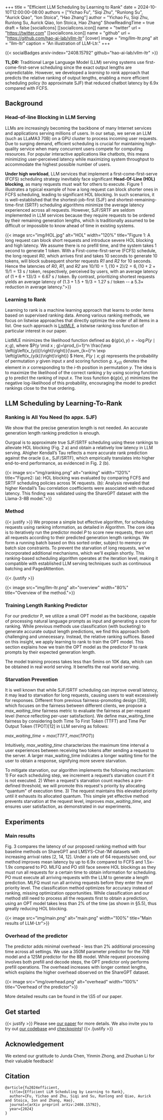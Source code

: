 +++
title = "Efficient LLM Scheduling by Learning to Rank"
date = 2024-10-10T12:00:00-08:00
authors = ["Yichao Fu", "Siqi Zhu", "Runlong Su", "Aurick Qiao", "Ion Stoica", "Hao Zhang"]
author = "Yichao Fu, Siqi Zhu, Runlong Su, Aurick Qiao, Ion Stoica, Hao Zhang"
ShowReadingTime = true
draft = false
[socialIcons]
    [[socialIcons.icon]]
      name = "twitter"
      url = "https://twitter.com"
    [[socialIcons.icon]]
      name = "github"
      url = "https://github.com/hao-ai-lab/vllm-ltr"
[cover]
      image = "img/llm-ltr.png"
      alt = "llm-ltr"
      caption = "An illustration of LLM-Ltr."
+++

{{< socialBadges arxiv-index="2408.15792" github="hao-ai-lab/vllm-ltr" >}}

**TL;DR:** Traditional Large Language Model (LLM) serving systems use first-come-first-serve scheduling since the exact output lengths are unpredictable. However, we developed a *learning to rank* approach that predicts the relative ranking of output lengths, enabling a more efficient scheduling policy (to approximate SJF) that reduced chatbot latency by 6.9x compared with FCFS.

## Background

### Head-of-line Blocking in LLM Serving 

LLMs are increasingly becoming the backbone of many Internet services and applications serving millions of users. In our setup, we serve an LLM (such as LLaMA3 70B) on a GPU cluster to process incoming user requests. Due to surging demand, efficient scheduling is crucial for maintaining high-quality service when many concurrent users compete for computing resources. For popular interactive applications like chatbots, this means minimizing user-perceived latency while maximizing system throughput to accommodate the highest possible number of users.

**Under high workload**, LLM services that implement a first-come-first-serve (FCFS) scheduling strategy inevitably face significant **Head-Of-Line (HOL) blocking**, as many requests must wait for others to execute. Figure 1 illustrates a typical example of how a long request can block shorter ones in FCFS scheduling, leading to significant HOL blocking. In such scenarios, it is well-established that the shortest-job-first (SJF) and shortest-remaining-time-first (SRTF) scheduling algorithms minimize the average latency experienced across all requests. However, SJF/SRTF are seldom implemented in LLM services because they require requests to be ordered by their remaining generation lengths, which is traditionally assumed to be difficult or impossible to know ahead of time in existing systems.

{{< image src="img/HOL.jpg" alt="HOL" width="120%" title="Figure 1: A long request can block short requests and introduce severe HOL blocking and high latency. We assume there is no prefill time, and the system takes 1 second to generate 1 token. With a First-come-first-serve (FCFS) schedule, the long request *R0*, which arrives first and takes 10 seconds to generate 10 tokens, will block subsequent shorter requests *R1* and *R2* for 10 seconds. Hence the latencies of *R0*,  *R1*, and *R2* are $10 / 10 = 1, (10 + 2) / 2 = 6, (10+2+1)/1=13 \mbox{ s / token}$, respectively, perceived by users, with an average latency of $(1+6+13)/3 = 6.67 \mbox{ s / token}$. By contrast, prioritizing shortest requests yields an average latency of $(1.3+1.5+1)/3=1.27 \mbox{ s / token}$ -- a $5.3\times$ reduction in average latency.">}}

### Learning to Rank

Learning to rank is a machine learning approach that learns to order items based on supervised ranking data. Among various ranking methods, we focus on listwise approaches that directly optimize the order of all items in a list. One such approach is [ListMLE](https://dl.acm.org/doi/10.1145/1390156.1390306), a listwise ranking loss function of particular interest in our paper.

ListMLE minimizes the likelihood function defined as $\mathcal{\phi}(g(x),y)=-\log P\left(y \mid x ; g\right)$, where
$P(y \mid x ; g)=\prod_{i=1}^n \frac{\exp \left(g\left(x_{y(i)}\right)\right)}{\sum_{k=i}^n \exp \left(g\left(x_{y(k)}\right)\right)} $
Here, $P(y \mid x ; g)$ represents the probability of permutation $y$ given input $x$ and scoring function $g$. $x_{y(i)}$ denotes the element in $x$ corresponding to the $i$-th position in permutation $y$. The idea is to maximize the likelihood of the correct ranking $y$ by using scoring function $g$ to predict the ranking of input $x$. The loss function $\mathcal{\phi}(g(x),y)$ minimizes the negative log-likelihood of this probability, encouraging the model to predict rankings close to the true ordering.

## LLM Scheduling by Learning-To-Rank

### Ranking is All You Need (to appx. SJF)

We show that the precise generation length is not needed. An accurate generation length ranking prediction is enough. 

Ourgoal is to approximate true SJF/SRTF scheduling using these rankings to alleviate HOL blocking (Fig. 2 a) and obtain a relatively low latency in LLM serving. Ahigher Kendall’s Tau reflects a more accurate rank prediction against the oracle (i.e., SJF/SRTF), which empirically translates into higher end-to-end performance, as evidenced in Fig. 2 (b).
 
{{< image src="img/ranking.png" alt="ranking" width="120%" title="Figure2: (a): HOL blocking was evaluated by comparing FCFS and SRTF scheduling policies across 1K requests. (b): Analysis revealed that higher Kendall’s Tau correlation coefficients were associated with reduced latency. This finding was validated using the ShareGPT dataset with the Llama-3-8B model.">}}


### Method

{{< justify >}}
We propose a simple but effective algorithm, for scheduling requests using ranking information, as detailed in Algorithm. The core idea is to iteratively run the predictor model $P$ to score new requests, then sort all requests according to their predicted generation length rankings. We form a running batch based on this sorted order, subject to memory or batch size constraints. To prevent the starvation of long requests, we've incorporated additional mechanisms, which we'll explain shortly. This ranking-based scheduling algorithm operates at the iteration level, making it compatible with established LLM serving techniques such as continuous batching and PagedAttention. 

{{< /justify >}}


{{< image src="img/llm-ltr.png" alt="overview" width="80%" title="Overview of the method.">}}


### Training Length Ranking Predictor

For our predictor P, we utilize a small OPT model as the backbone, capable of processing natural language prompts as input and generating a score for ranking. While previous methods use classification (with bucketing) to generate accurate output length predictions, we find this approach both challenging and unnecessary. Instead, the relative ranking suffices. Based on this insight, we apply learning to rank to train the OPT model. This section explains how we train the OPT model as the predictor P to rank prompts by their expected generation length.

The model training process takes less than 5mins on 10K data, which can be obtained in real world serving. It benefits the real world serving.

### Starvation Prevention

It is well known that while SJF/SRTF scheduling can improve overall latency, it may lead to starvation for long requests, causing users to wait excessively for responses. Different from previous fairness-promoting design [39], which focuses on the fairness between different clients, we propose a *max_waiting_time* fairness metric to evaluate the fairness at per-request level (hence reflecting per-user satisfaction). We define max_waiting_time fairness by considering both Time To First Token (TTFT) and Time Per Output Token (TPOT)[12] in LLM serving as follows: 

 $max\_waiting\_time=max(TTFT,max(TPOT))$

Intuitively, $max\_waiting\_time$ characterizes the maximum time interval a user experiences between receiving two tokens after sending a request to the server. A larger max_waiting_time indicates a longer waiting time for the user to obtain a response, signifying more severe starvation. 

To mitigate starvation, our algorithm implements the following mechanism: 1) For each scheduling step, we increment a request’s starvation count if it is not executed. 2) When a request's starvation count reaches a pre-defined threshold, we will promote
 this request's priority by allocating "quantum" of execution time. 3) The request maintains this elevated
 priority until it exhausts its allocated quantum. This simple yet effective method
 prevents starvation at the request level, improves $max\_waiting\_time$, and ensures user satisfaction,
 as demonstrated in our experiments.

##  Experiments

### Main results

Fig. 3 compares the latency of our proposed ranking method with four baseline methods on ShareGPT
 and LMSYS-Chat-1M datasets with increasing arrival rates [2, 14, 12]. Under a rate of 64 requests/sec
ond, our method improves mean latency by up to 6.9x compared to FCFS and 1.5x–1.9x compared
 to PO. MLFQ and PO still face severe HOL blockings as they must run all requests for a certain time
 to obtain information for scheduling. PO must execute all arriving requests with the LLM to generate
 a length prediction. MLFQ must run all arriving requests before they enter the next priority level. The
 classification method optimizes for accuracy instead of ranking, missing optimization opportunities.
 While classification and our method still need to process all the requests first to obtain a prediction, using an OPT model takes less than 2% of the time (as shown in §5.5), thus greatly reducing HOL blocking.
 
{{< image src="img/main.png" alt="main.png" width="100%" title="Main results of LLM-Ltr">}}

### Overhead of the predictor

The predictor adds minimal overhead - less than 2% additional processing time across all settings. We use a 350M parameter predictor for the 70B model and a 125M predictor for the 8B model. While request processing involves both prefill and decode steps, the OPT predictor only performs prefill operations. The overhead increases with longer context lengths, which explains the higher overhead observed on the ShareGPT dataset.

{{< image src="img/overhead.png" alt="overhead" width="100%" title="Overhead of the predictor">}}

More detailed results can be found in the \S5 of our paper.

## Get started
{{< justify >}}
Please see [our paper](https://arxiv.org/abs/2408.15792) for more details. We also invite you to try out [our codebase](https://github.com/hao-ai-lab/vllm-ltr) and [checkpoints](https://huggingface.co/LLM-ltr/)!
{{< /justify >}}

## Acknowledgement

We extend our gratitude to Junda Chen, Yinmin Zhong, and Zhuohan Li for their valuable feedback!

## Citation

```
@article{fu2024efficient,
  title={Efficient LLM Scheduling by Learning to Rank},
  author={Fu, Yichao and Zhu, Siqi and Su, Runlong and Qiao, Aurick and Stoica, Ion and Zhang, Hao},
  journal={arXiv preprint arXiv:2408.15792},
  year={2024}
}
```
